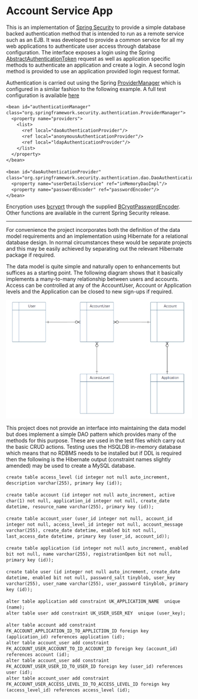 # Account Service App


This is an implementation of [Spring Security](http://projects.spring.io/spring-security/) to provide a simple database backed authentication method that is intended to run as a remote service such as an EJB. It was developed to provide a common service for all my web applications to authenticate user access through database configuration. The interface exposes a login using the Spring [AbstractAuthenticationToken](http://docs.spring.io/autorepo/docs/spring-security/current/apidocs/org/springframework/security/authentication/AbstractAuthenticationToken.html) request as well as application specific methods to authenticate an application and create a login. A second login method is provided to use an application provided login request format.

Authentication is carried out using the Spring [ProviderManager](http://docs.spring.io/autorepo/docs/spring-security/current/apidocs/org/springframework/security/authentication/ProviderManager.html) which is configured in a similar fashion to the following example. A full test configuration is available [here](https://github.com/srbaird/AccountServiceApp/blob/master/src/test/resources/applicationContextHSQL.xml)

```
<bean id="authenticationManager" class="org.springframework.security.authentication.ProviderManager">
  <property name="providers">
    <list>
      <ref local="daoAuthenticationProvider"/>
      <ref local="anonymousAuthenticationProvider"/>
      <ref local="ldapAuthenticationProvider"/>
    </list>
  </property>
</bean>

<bean id="daoAuthenticationProvider" class="org.springframework.security.authentication.dao.DaoAuthenticationProvider">
  <property name="userDetailsService" ref="inMemoryDaoImpl"/>
  <property name="passwordEncoder" ref="passwordEncoder"/>
</bean>
```
Encryption uses [bcryprt]( https://en.wikipedia.org/wiki/Bcrypt) through the supplied [BCryptPasswordEncoder](http://docs.spring.io/autorepo/docs/spring-security/current/apidocs/org/springframework/security/crypto/bcrypt/BCryptPasswordEncoder.html). Other functions are available in the current Spring Security release.

___

For convenience the project incorporates both the definition of the data model requirements and an implementation using Hibernate for a relational database design. In normal circumstances these would be separate projects and this may be easily achieved by separating out the relevant Hibernate package if required.

The data model is quite simple and naturally open to enhancements but suffices as a starting point. The following diagram shows that it basically implements a many-to-many relationship between users and accounts. Access can be controlled at any of the AccountUser, Account or Application levels and the Application can be closed to new sign-ups if required.

<p align="center">
<img src="https://github.com/srbaird/AccountServiceApp/blob/master/documents/datamodel.jpg" alt="Data model"  >
</p>

This project does not provide an interface into maintaining the data model but does implement a simple DAO pattern which provides many of the methods for this purpose. These are used in the test files which carry out the basic CRUD actions. Testing uses the HSQLDB in-memory database which means that no RDBMS needs to be installed but if DDL is required then the following is the Hibernate output (constraint names slightly amended) may be used to create a MySQL database.


```
create table access_level (id integer not null auto_increment, description varchar(255), primary key (id));

create table account (id integer not null auto_increment, active char(1) not null, application_id integer not null, create_date datetime, resource_name varchar(255), primary key (id));

create table account_user (user_id integer not null, account_id integer not null, access_level_id integer not null, account_message varchar(255), create_date datetime, enabled bit not null, last_access_date datetime, primary key (user_id, account_id));

create table application (id integer not null auto_increment, enabled bit not null, name varchar(255), registrationOpen bit not null, primary key (id));

create table user (id integer not null auto_increment, create_date datetime, enabled bit not null, password_salt tinyblob, user_key varchar(255), user_name varchar(255), user_password tinyblob, primary key (id));

alter table application add constraint UK_APPLICATION_NAME  unique (name);
alter table user add constraint UK_USER_USER_KEY  unique (user_key);

alter table account add constraint FK_ACCOUNT_APPLICATION_ID_TO_APPLICTION_ID foreign key (application_id) references application (id);
alter table account_user add constraint FK_ACCOUNT_USER_ACCOUNT_TO_ID_ACCOUNT_ID foreign key (account_id) references account (id);
alter table account_user add constraint FK_ACCOUNT_USER_USER_ID_TO_USER_ID foreign key (user_id) references user (id);
alter table account_user add constraint FK_ACCOUNT_USER_ACCESS_LEVEL_ID_TO_ACCESS_LEVEL_ID foreign key (access_level_id) references access_level (id);
```


